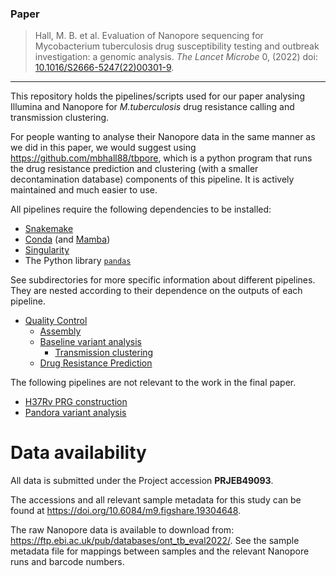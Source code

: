 ### Paper

> Hall, M. B. et al. Evaluation of Nanopore sequencing for Mycobacterium tuberculosis drug susceptibility testing and outbreak investigation: a genomic analysis. *The Lancet Microbe* 0, (2022) doi: [10.1016/S2666-5247(22)00301-9][doi].

[doi]: https://doi.org/10.1016/S2666-5247(22)00301-9

---

This repository holds the pipelines/scripts used for our paper analysing Illumina and
Nanopore for *M.tuberculosis* drug resistance calling and transmission clustering.

For people wanting to analyse their Nanopore data in the same manner as we did in this paper, we would suggest using https://github.com/mbhall88/tbpore, which is a python program that runs the drug resistance prediction and clustering (with a smaller decontamination database) components of this pipeline. It is actively maintained and much easier to use. 

All pipelines require the following dependencies to be installed:
- [Snakemake](https://snakemake.github.io/)
- [Conda](https://docs.conda.io/en/latest/) (and
  [Mamba](https://github.com/mamba-org/mamba))
- [Singularity](https://sylabs.io/docs)
- The Python library [`pandas`](https://pandas.pydata.org/)

See subdirectories for more specific information about different pipelines. They are
nested according to their dependence on the outputs of each pipeline.

- [Quality Control](data/QC)
  - [Assembly](analysis/assembly)
  - [Baseline variant analysis](analysis/baseline_variants)
    - [Transmission clustering](analysis/transmission_clustering)
  - [Drug Resistance Prediction](analysis/resistance_prediction)

The following pipelines are not relevant to the work in the final paper.

- [H37Rv PRG construction](data/H37Rv_PRG)
- [Pandora variant analysis](analysis/pandora_variants)

# Data availability

All data is submitted under the Project accession **PRJEB49093**.

The accessions and all relevant sample metadata for this study can be found at <https://doi.org/10.6084/m9.figshare.19304648>.

The raw Nanopore data is available to download from: <https://ftp.ebi.ac.uk/pub/databases/ont_tb_eval2022/>. See the sample metadata file for mappings between samples and the relevant Nanopore runs and barcode numbers.
